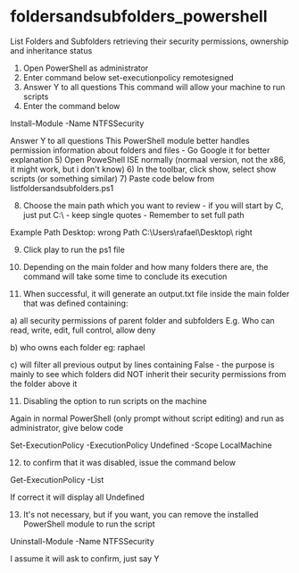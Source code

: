 # foldersandsubfolders_powershell
List Folders and Subfolders retrieving their security permissions, ownership and inheritance status
1) Open PowerShell as administrator 
2) Enter command below
set-executionpolicy remotesigned
3) Answer Y to all questions
This command will allow your machine to run scripts
4) Enter the command below

Install-Module -Name NTFSSecurity

Answer Y to all questions
This PowerShell module better handles permission information about folders and files - Go Google it for better explanation
5) Open PoweShell ISE normally (normaal version, not the x86, it might work, but i don't know)
6) In the toolbar, click show, select show scripts (or something similar)
7) Paste code below from listfoldersandsubfolders.ps1

8) Choose the main path which you want to review - if you will start by C, just put C:\ - keep single quotes - Remember to set full path

Example
Path Desktop: wrong
Path C:\Users\rafael\Desktop\ right

9) Click play to run the ps1 file
10) Depending on the main folder and how many folders there are, the command will take some time to conclude its execution

11) When successful, it will generate an output.txt file inside the main folder that was defined containing:

a) all security permissions of parent folder and subfolders
E.g. Who can read, write, edit, full control, allow deny

b) who owns each folder
eg: raphael

c) will filter all previous output by lines containing False - the purpose is mainly to see which folders did NOT inherit their security permissions from the folder above it

11) Disabling the option to run scripts on the machine

Again in normal PowerShell (only prompt without script editing) and run as administrator, give below code

Set-ExecutionPolicy -ExecutionPolicy Undefined -Scope LocalMachine

12) to confirm that it was disabled, issue the command below

Get-ExecutionPolicy -List

If correct it will display all Undefined

13) It's not necessary, but if you want, you can remove the installed PowerShell module to run the script

Uninstall-Module -Name NTFSSecurity

I assume it will ask to confirm, just say Y
